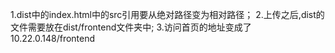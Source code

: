 1.dist中的index.html中的src引用要从绝对路径变为相对路径；
2.上传之后,dist的文件需要放在dist/frontend文件夹中;
3.访问首页的地址变成了10.22.0.148/frontend